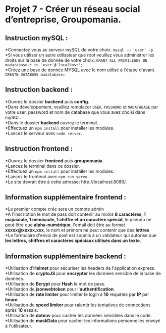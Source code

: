 # Projet 7 - Créer un réseau social d’entreprise, Groupomania.

## Instruction mySQL :

*Connectez vous au serveur mySQL de votre choix. `mysql -u 'user' -p`  
*Si vous utiliser un autre utilisateur que root veuillez vous administrer les droits sur la base de donnée de votre choix. `GRANT ALL PRIVILEGES ON madatabase.* to 'user'@'localhost';`  
*Créez une base de donnée MYSQL avec le nom utilisé à l'étape d'avant. `CREATE DATABASE madatabase;`  

## Instruction backend :

*Ouvrez le dossier __backend__ puis __config__.  
*Dans développement, veuillez remplacer `USER`, `PASSWORD` et `MADATABASE` par votre user, password et nom de database que vous avez choisi dans mySQL.  
*Dans le dossier __backend__ ouvrez le terminal.  
*Effectuez un `npm install` pour installer les modules.  
*Lancez le serveur avec `node server`.

## Instruction frontend :

*Ouvrez le dossier __frontend__ puis __groupomania__.  
*Lancez le terminal dans ce dossier.  
*Effectuez un `npm install` pour installer les modules.  
*Lancez le frontend avec `npm run serve`.  
*Le site devrait être à cette adresse: http://localhost:8080/.  

## Information supplémentaire frontend :

*Le premier compte crée sera un compte admin  
*À l'inscription le mot de pass doit contenir au moins __8 caractères, 1 majuscule, 1 minuscule, 1 chiffre et un caractère spécial__, le pseudo ne peut être que __alpha-numérique__, l'email doit être au format __xxxxx@xxxxx.xxx__, le nom et prénom ne peut contenir que des __lettres__.  
*Le formulaire d'envoi de post est soumis à un validateur qui autorise que __les lettres, chiffres et caractères spéciaux utilisés dans un texte__.  


## Information supplémentaire backend :
*Utilisation d'__Helmet__ pour sécuriser les headers de l'application express.  
*Utilisation de __cryptoJS__ pour __encrypter__ les données sensible de la base de données.  
*Utilisation de __Bcrypt__ pour __Hash__ le mot de pass.  
*Utilisation de __jsonwebtoken__ pour l'__authentification__.  
*Utilisation de __rate limiter__ pour limiter le login à __10__ requètes par __IP__ par __heure__.  
*Utilisation de __speed limiter__ pour ralentir les tentatives de connections après __10__ essais.  
*Utilisation de __dotenv__ pour cacher les données sensibles dans le code.  
*Utilisation de __maskData__ pour cacher les informations personnelles envoyé à l'utilisateur.  
